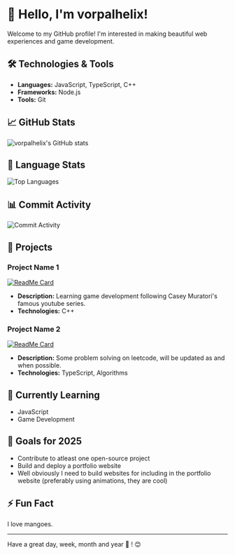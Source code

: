 # 👋 Hello, I'm vorpalhelix!

Welcome to my GitHub profile! I'm interested in making beautiful web experiences and game development. 

## 🛠️ Technologies & Tools

- **Languages:** JavaScript, TypeScript, C++
- **Frameworks:** Node.js
- **Tools:** Git

## 📈 GitHub Stats

![vorpalhelix's GitHub stats](https://github-readme-stats.vercel.app/api?username=vorpalhelix&show_icons=true&theme=radical)

## 🥧 Language Stats

![Top Languages](https://github-readme-stats.vercel.app/api/top-langs/?username=vorpalhelix&layout=pie&theme=radical)

## 📊 Commit Activity

![Commit Activity](https://github-readme-activity-graph.vercel.app/graph?username=vorpalhelix&theme=radical)

## 🚀 Projects

### Project Name 1
[![ReadMe Card](https://github-readme-stats.vercel.app/api/pin/?username=vorpalhelix&repo=handmade-hero&theme=radical)](https://github.com/vorpalhelix/project-name-1)
- **Description:** Learning game development following Casey Muratori's famous youtube series.
- **Technologies:** C++

### Project Name 2
[![ReadMe Card](https://github-readme-stats.vercel.app/api/pin/?username=vorpalhelix&repo=LeetCode&theme=radical)](https://github.com/vorpalhelix/project-name-2)
- **Description:** Some problem solving on leetcode, will be updated as and when possible.
- **Technologies:** TypeScript, Algorithms


## 🌱 Currently Learning

- JavaScript
- Game Development

## 🎯 Goals for 2025

- Contribute to atleast one open-source project
- Build and deploy a portfolio website
- Well obviously I need to build websites for including in the portfolio website (preferably using animations, they are cool)

## ⚡ Fun Fact

I love mangoes.

---

Have a great day, week, month and year 📅 ! 😊
```` ▋
